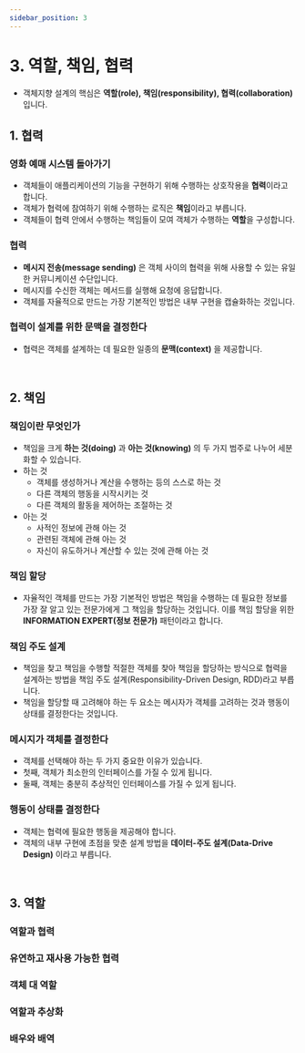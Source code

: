 ```yaml
---
sidebar_position: 3
---
```


# 3. 역할, 책임, 협력

- 객체지향 설계의 핵심은 **역할(role), 책임(responsibility), 협력(collaboration)** 입니다.

## 1. 협력

### 영화 예매 시스템 돌아가기

- 객체들이 애플리케이션의 기능을 구현하기 위해 수행하는 상호작용을 **협력**이라고 합니다.
- 객체가 협력에 참여하기 위해 수행하는 로직은 **책임**이라고 부릅니다.
- 객체들이 협력 안에서 수행하는 책임들이 모여 객체가 수행하는 **역할**을 구성합니다.

### 협력

- **메시지 전송(message sending)** 은 객체 사이의 협력을 위해 사용할 수 있는 유일한 커뮤니케이션 수단입니다.
- 메시지를 수신한 객체는 메서드를 실행해 요청에 응답합니다.
- 객체를 자율적으로 만드는 가장 기본적인 방법은 내부 구현을 캡슐화하는 것입니다.

### 협력이 설계를 위한 문맥을 결정한다

- 협력은 객체를 설계하는 데 필요한 일종의 **문맥(context)** 을 제공합니다.

<br/>

## 2. 책임

### 책임이란 무엇인가

- 책임을 크게 **하는 것(doing)** 과 **아는 것(knowing)** 의 두 가지 범주로 나누어 세분화할 수 있습니다.
- 하는 것
  - 객체를 생성하거나 계산을 수행하는 등의 스스로 하는 것
  - 다른 객체의 행동을 시작시키는 것
  - 다른 객체의 활동을 제어하는 조절하는 것
- 아는 것
  - 사적인 정보에 관해 아는 것
  - 관련된 객체에 관해 아는 것
  - 자신이 유도하거나 계산할 수 있는 것에 관해 아는 것

### 책임 할당

- 자율적인 객체를 만드는 가장 기본적인 방법은 책임을 수행하는 데 필요한 정보를 가장 잘 알고 있는 전문가에게 그 책임을 할당하는 것입니다. 이를 책임 할당을 위한 **INFORMATION EXPERT(정보 전문가)** 패턴이라고 합니다.

### 책임 주도 설계

- 책임을 찾고 책임을 수행할 적절한 객체를 찾아 책임을 할당하는 방식으로 협력을 설계하는 방법을 책임 주도 설계(Responsibility-Driven Design, RDD)라고 부릅니다.
- 책임을 할당할 때 고려해야 하는 두 요소는 메시자가 객체를 고려하는 것과 행동이 상태를 결정한다는 것입니다.

### 메시지가 객체를 결정한다

- 객체를 선택해야 하는 두 가지 중요한 이유가 있습니다.
- 첫째, 객체가 최소한의 인터페이스를 가질 수 있게 됩니다.
- 둘째, 객체는 충분히 추상적인 인터페이스를 가질 수 있게 됩니다.

### 행동이 상태를 결정한다

- 객체는 협력에 필요한 행동을 제공해야 합니다.
- 객체의 내부 구현에 초점을 맞춘 설계 방법을 **데이터-주도 설계(Data-Drive Design)** 이라고 부릅니다.

<br/>

## 3. 역할

### 역할과 협력

### 유연하고 재사용 가능한 협력

### 객체 대 역할

### 역할과 추상화

### 배우와 배역